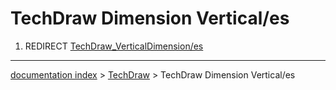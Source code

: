 # TechDraw Dimension Vertical/es
1.  REDIRECT [TechDraw\_VerticalDimension/es](TechDraw_VerticalDimension/es.md)

---
[documentation index](../README.md) > [TechDraw](TechDraw_Workbench.md) > TechDraw Dimension Vertical/es
